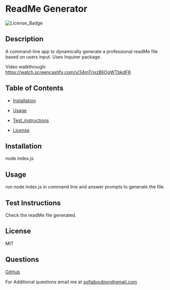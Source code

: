 # ReadMe Generator

  ![License_Badge](https://img.shields.io/badge/license-MIT-blue.svg)

  ## Description
  
  A command-line app to dynamically generate a professional readMe file based on users input. Uses Inquirer package.
  
  Video walkthrough: https://watch.screencastify.com/v/34mTrjxzBIiOgWTbkdF6 

  ## Table of Contents
  - [Installation](#installation) 

  - [Usage](#usage) 

  - [Test_instructions](#test-instructions)

  - [License](#license)
  
  
  ## Installation
  
  node index.js
  
  ## Usage
  
  run node index.js in command line and answer prompts to generate the file.

  ## Test Instructions
 
  Check the readMe file generated.
  
  ## License
  
  MIT 
  
  ## Questions
  [GitHub](https://github.com/ariSof) 

  For Additional questions email me at [sofiaboubion@gmail.com](mailto:sofiaboubion@gmail.com)